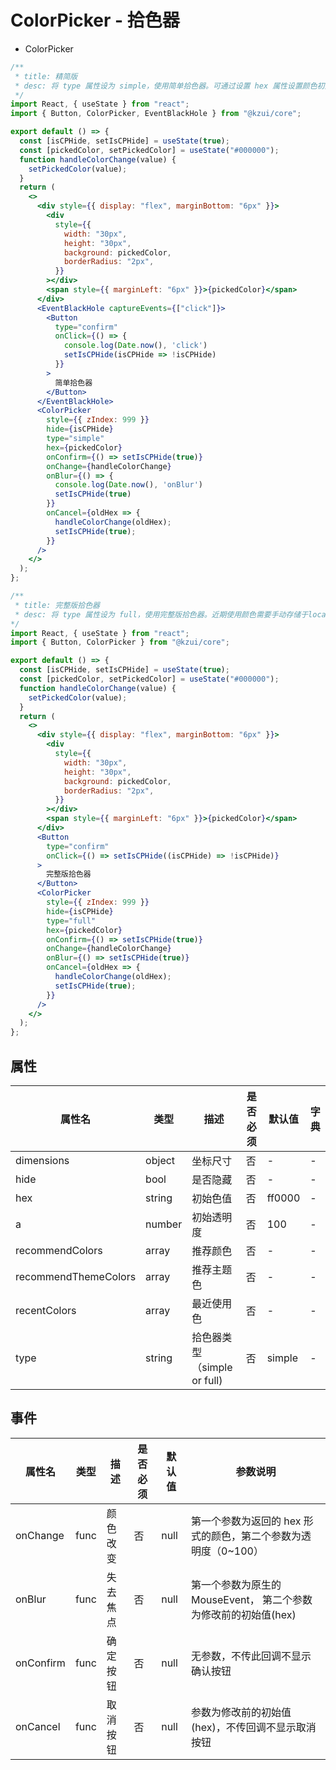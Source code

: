 # ColorPicker - 拾色器

- ColorPicker

```jsx
/**
 * title: 精简版
 * desc: 将 type 属性设为 simple，使用简单拾色器。可通过设置 hex 属性设置颜色初始值
 */
import React, { useState } from "react";
import { Button, ColorPicker, EventBlackHole } from "@kzui/core";

export default () => {
  const [isCPHide, setIsCPHide] = useState(true);
  const [pickedColor, setPickedColor] = useState("#000000");
  function handleColorChange(value) {
    setPickedColor(value);
  }
  return (
    <>
      <div style={{ display: "flex", marginBottom: "6px" }}>
        <div
          style={{
            width: "30px",
            height: "30px",
            background: pickedColor,
            borderRadius: "2px",
          }}
        ></div>
        <span style={{ marginLeft: "6px" }}>{pickedColor}</span>
      </div>
      <EventBlackHole captureEvents={["click"]}>
        <Button
          type="confirm"
          onClick={() => {
            console.log(Date.now(), 'click')
            setIsCPHide(isCPHide => !isCPHide)
          }}
        >
          简单拾色器
        </Button>
      </EventBlackHole>
      <ColorPicker
        style={{ zIndex: 999 }}
        hide={isCPHide}
        type="simple"
        hex={pickedColor}
        onConfirm={() => setIsCPHide(true)}
        onChange={handleColorChange}
        onBlur={() => {
          console.log(Date.now(), 'onBlur')
          setIsCPHide(true)
        }}
        onCancel={oldHex => {
          handleColorChange(oldHex);
          setIsCPHide(true);
        }}
      />
    </>
  );
};
```

```jsx
/**
 * title: 完整版拾色器
 * desc: 将 type 属性设为 full，使用完整版拾色器。近期使用颜色需要手动存储于localStorage
*/
import React, { useState } from "react";
import { Button, ColorPicker } from "@kzui/core";

export default () => {
  const [isCPHide, setIsCPHide] = useState(true);
  const [pickedColor, setPickedColor] = useState("#000000");
  function handleColorChange(value) {
    setPickedColor(value);
  }
  return (
    <>
      <div style={{ display: "flex", marginBottom: "6px" }}>
        <div
          style={{
            width: "30px",
            height: "30px",
            background: pickedColor,
            borderRadius: "2px",
          }}
        ></div>
        <span style={{ marginLeft: "6px" }}>{pickedColor}</span>
      </div>
      <Button
        type="confirm"
        onClick={() => setIsCPHide((isCPHide) => !isCPHide)}
      >
        完整版拾色器
      </Button>
      <ColorPicker
        style={{ zIndex: 999 }}
        hide={isCPHide}
        type="full"
        hex={pickedColor}
        onConfirm={() => setIsCPHide(true)}
        onChange={handleColorChange}
        onBlur={() => setIsCPHide(true)}
        onCancel={oldHex => {
          handleColorChange(oldHex);
          setIsCPHide(true);
        }}
      />
    </>
  );
};
```

## 属性

| 属性名               | 类型   | 描述                        | 是否必须 | 默认值 | 字典 |
| -------------------- | ------ | --------------------------- | -------- | ------ | ---- |
| dimensions           | object | 坐标尺寸                    | 否       | -      | -    |
| hide                 | bool   | 是否隐藏                    | 否       | -      | -    |
| hex                  | string | 初始色值                    | 否       | ff0000 | -    |
| a                    | number | 初始透明度                  | 否       | 100    | -    |
| recommendColors      | array  | 推荐颜色                    | 否       | -      | -    |
| recommendThemeColors | array  | 推荐主题色                  | 否       | -      | -    |
| recentColors         | array  | 最近使用色                  | 否       | -      | -    |
| type                 | string | 拾色器类型（simple or full) | 否       | simple | -    |

## 事件

| 属性名    | 类型 | 描述     | 是否必须 | 默认值 | 参数说明                                                        |
| --------- | ---- | -------- | -------- | ------ | --------------------------------------------------------------- |
| onChange  | func | 颜色改变 | 否       | null   | 第一个参数为返回的 hex 形式的颜色，第二个参数为透明度（0~100）  |
| onBlur    | func | 失去焦点 | 否       | null   | 第一个参数为原生的 MouseEvent， 第二个参数为修改前的初始值(hex) |
| onConfirm | func | 确定按钮 | 否       | null   | 无参数，不传此回调不显示确认按钮                                |
| onCancel  | func | 取消按钮 | 否       | null   | 参数为修改前的初始值(hex)，不传回调不显示取消按钮               |
